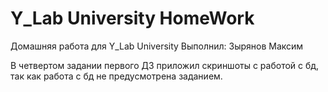 # Y_Lab University HomeWork

Домашняя работа для Y_Lab University
Выполнил: Зырянов Максим

В четвертом задании первого ДЗ приложил скриншоты с работой с бд, так как работа с бд не предусмотрена заданием.

